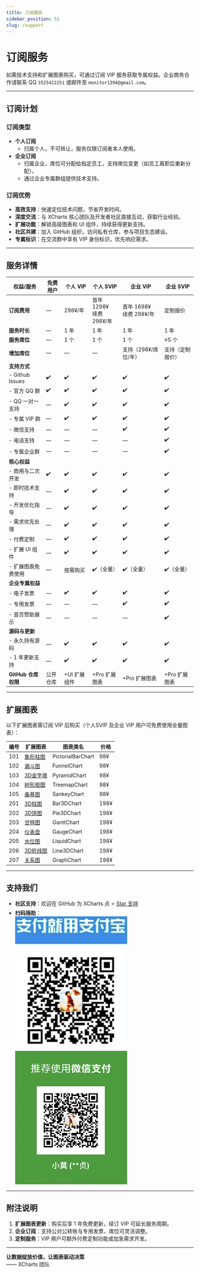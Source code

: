 ```yaml
---
title: 订阅服务
sidebar_position: 51
slug: /support
---
```


# 订阅服务

如需技术支持和扩展图表购买，可通过订阅 VIP 服务获取专属权益。企业商务合作请联系 QQ `3525422251` 或邮件至 `monitor1394@gmail.com`。

---

## 订阅计划

### 订阅类型

- **个人订阅**  
  - 归属个人，不可转让，服务仅限订阅者本人使用。
- **企业订阅**  
  - 归属企业，席位可分配给指定员工，支持席位变更（如员工离职后重新分配）。
  - 通过企业专属群组提供技术支持。

### 订阅优势

- **高效支持**：快速定位技术问题，节省开发时间。
- **深度交流**：与 XCharts 核心团队及开发者社区直接互动，获取行业经验。
- **扩展功能**：解锁高级图表和 UI 组件，持续获得更新支持。
- **社区共建**：加入 GitHub 组织，访问私有仓库，参与项目生态建设。
- **专属标识**：在交流群中享有 VIP 身份标识，优先响应需求。

---

## 服务详情

| 权益/服务          | 免费用户 | 个人 VIP | 个人 SVIP       | 企业 VIP        | 企业 SVIP      |
|-------------------|----------|----------|-----------------|-----------------|----------------|
| **订阅费用**       | —        | 298¥/年  | 首年 1298¥<br/>续费 298¥/年 | 首年 1698¥<br/>续费 298¥/年 | 定制报价        |
| **服务时长**       | —        | 1 年     | 1 年            | 1 年            | 1 年           |
| **服务席位**       | —        | 1 个       | 1 个              | 1 个              | ≥5 个            |
| **增加席位**       | —        | —        | —               | 支持（298¥/席位/年） | 支持（定制报价）|
| **支持方式**       |          |          |                 |                 |                |
| - Github Issues   | ✔️        | ✔️        | ✔️              | ✔️              | ✔️             |
| - 官方 QQ 群       | ✔️        | ✔️       | ✔️              | ✔️              | ✔️             |
| - QQ 一对一支持    | —        | ✔️        | ✔️              | ✔️              | ✔️             |
| - 专属 VIP 群      | —        | ✔️       | ✔️              | ✔️              | ✔️             |
| - 微信支持         | —        | —        | —               | ✔️              | ✔️           |
| - 电话支持         | —        | —        | —               | —               | ✔️             |
| - 专属企业群        | —       | —        | —               | —               | ✔️             |
| **核心权益**       |          |          |                 |                 |                |
| - 商用与二次开发   | ✔️         | ✔️       | ✔️              | ✔️              | ✔️             |
| - 即时技术支持     | —        | ✔️       | ✔️              | ✔️              | ✔️             |
| - 开发优化指导     | —        | ✔️       | ✔️              | ✔️              | ✔️             |
| - 需求优先处理     | —        | ✔️       | ✔️              | ✔️              | ✔️             |
| - 付费定制        | —         | ✔️       | ✔️              | ✔️              | ✔️             |
| - 扩展 UI 组件     | —        | ✔️       | ✔️              | ✔️              | ✔️             |
| - 扩展图表免费使用  | —        | 按需购买 | ✔️（全量）       | ✔️（全量）       | ✔️（全量）      |
| **企业专属权益**   |          |          |                 |                 |                |
| - 电子发票         | —        | ✔️ | ✔️         | ✔️         | ✔️        |
| - 专用发票         | —        | — | —         | ✔️         | ✔️        |
| - 首页赞助展示     | —        | —        | —               | —               | ✔️             |
| **源码与更新**     |          |          |                 |                 |                |
| - 永久持有源码     | —        | ✔️       | ✔️              | ✔️              | ✔️             |
| - 1 年更新支持    | —        | ✔️       | ✔️              | ✔️              | ✔️             |
| **GitHub 仓库权限**| 公开仓库 | +UI 扩展组件 | +Pro 扩展图表    | +Pro 扩展图表    | +Pro 扩展图表   |

---

## 扩展图表

以下扩展图表需订阅 VIP 后购买（个人SVIP 及企业 VIP 用户可免费使用全量图表）：

|编号|扩展图表|图表类名|价格|
|--|--|--|--|
| 101 | [象形柱图](https://xcharts-team.github.io/docs/pictorialbar)    |PictorialBarChart  | 98¥   |
| 102 | [漏斗图](https://xcharts-team.github.io/docs/funnel)      |FunnelChart        | 98¥   |
| 103 | [3D金字塔](https://xcharts-team.github.io/docs/pyramid)    |PyramidChart       | 98¥   |
| 104 | [树形矩图](https://xcharts-team.github.io/docs/treemap)    |TreemapChart       | 98¥   |
| 105 | [桑基图](https://xcharts-team.github.io/docs/sankey)    |SankeyChart       | 98¥   |
| 201 | [3D柱图](https://xcharts-team.github.io/docs/bar3d)      |Bar3DChart         | 198¥  |
| 202 | [3D饼图](https://xcharts-team.github.io/docs/pie3d)      |Pie3DChart         | 198¥  |
| 203 | [甘特图](https://xcharts-team.github.io/docs/gantt)      |GanttChart         | 198¥  |
| 204 | [仪表盘](https://xcharts-team.github.io/docs/gauge)      |GaugeChart         | 198¥  |
| 205 | [水位图](https://xcharts-team.github.io/docs/liquid)      |LiquidChart        | 198¥  |
| 206 | [3D折线图](https://xcharts-team.github.io/docs/line3d)      |Line3DChart        | 198¥  |
| 207 | [关系图](https://xcharts-team.github.io/docs/graph)      |GraphChart        | 198¥  |

---

## 支持我们

- **社区支持**：欢迎在 GitHub 为 XCharts 点 ⭐️ [Star 支持](https://github.com/XCharts-Team/XCharts)  
- **扫码捐助**：  
  ![支付宝](img/support_alipay.png)  
  ![微信支付](img/support_wechat.png)  

---

## 附注说明

1. **扩展图表更新**：购买后享 1 年免费更新，续订 VIP 可延长服务周期。
2. **企业订阅**：支持公对公转账与专用发票，席位可灵活调整。
3. **定制服务**：VIP 用户可额外付费定制功能或加急需求开发。

---

**让数据绽放价值，让图表驱动决策**  
—— XCharts 团队